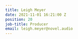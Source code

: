 ```yaml
---
title: Leigh Meyer
date: 2021-11-01 16:21:00 Z
position: 20
job-title: Producer
email: leigh.meyer@novel.audio
---
```


